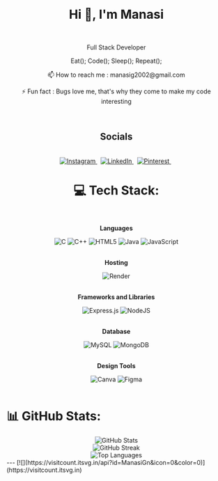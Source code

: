 <br><h1 align="center">Hi 👋, I'm Manasi</h1>
<br><p align="center">Full Stack Developer</p>
<p align="center">Eat(); Code(); Sleep(); Repeat();</p>
<p align="center">📫 How to reach me : manasig2002@gmail.com</p>
<p align="center">⚡ Fun fact : Bugs love me, that's why they come to make my code interesting</p><br>


<h2 align="center">Socials</h2>
<br>
<div align="center">
  <a href="https://instagram.com/manasi_g_namb">
  <img src="https://img.shields.io/badge/Instagram-%23E4405F.svg?logo=Instagram&logoColor=white" alt="Instagram">
</a>&nbsp;

<a href="https://linkedin.com/in/manasi-g-1a240729a">
  <img src="https://img.shields.io/badge/LinkedIn-%230077B5.svg?logo=linkedin&logoColor=white" alt="LinkedIn">
</a>&nbsp;

<a href="https://pinterest.com/manasig2002">
  <img src="https://img.shields.io/badge/Pinterest-%23E60023.svg?logo=Pinterest&logoColor=white" alt="Pinterest">
</a>&nbsp;
<br>
</div>

<h1 align="center">💻 Tech Stack:</h1>
<div align="center">
  <div>
    <br><b><p>Languages</p></b>
    <img src="https://img.shields.io/badge/c-%2300599C.svg?style=for-the-badge&logo=c&logoColor=white" alt="C">
    <img src="https://img.shields.io/badge/c++-%2300599C.svg?style=for-the-badge&logo=c%2B%2B&logoColor=white" alt="C++">
    <img src="https://img.shields.io/badge/html5-%23E34F26.svg?style=for-the-badge&logo=html5&logoColor=white" alt="HTML5">
    <img src="https://img.shields.io/badge/java-%23ED8B00.svg?style=for-the-badge&logo=openjdk&logoColor=white" alt="Java">
    <img src="https://img.shields.io/badge/javascript-%23323330.svg?style=for-the-badge&logo=javascript&logoColor=%23F7DF1E" alt="JavaScript">
  </div><br>
  
  <div>
    <b><p>Hosting</p></b>
    <img src="https://img.shields.io/badge/Render-%46E3B7.svg?style=for-the-badge&logo=render&logoColor=white" alt="Render">
  </div><br>
  
  <div>
    <b><p>Frameworks and Libraries</p></b>
    <img src="https://img.shields.io/badge/express.js-%23404d59.svg?style=for-the-badge&logo=express&logoColor=%2361DAFB" alt="Express.js">
    <img src="https://img.shields.io/badge/node.js-6DA55F?style=for-the-badge&logo=node.js&logoColor=white" alt="NodeJS">
  </div><br>
  
  <div>
    <b><p>Database</p></b>
    <img src="https://img.shields.io/badge/mysql-%2300000f.svg?style=for-the-badge&logo=mysql&logoColor=white" alt="MySQL">
    <img src="https://img.shields.io/badge/MongoDB-%234ea94b.svg?style=for-the-badge&logo=mongodb&logoColor=white" alt="MongoDB">
  </div><br>
  
  <div>
    <b><p>Design Tools</p></b>
    <img src="https://img.shields.io/badge/Canva-%2300C4CC.svg?style=for-the-badge&logo=Canva&logoColor=white" alt="Canva">
    <img src="https://img.shields.io/badge/figma-%23F24E1E.svg?style=for-the-badge&logo=figma&logoColor=white" alt="Figma">
  </div>
</div><br>

# 📊 GitHub Stats:
<div align="center">
  <img src="https://github-readme-stats.vercel.app/api?username=ManasiGn&theme=dark&hide_border=true&include_all_commits=true&count_private=true" alt="GitHub Stats">
<br>
<img src="https://github-readme-streak-stats.herokuapp.com/?user=ManasiGn&theme=dark&hide_border=true" alt="GitHub Streak">
<br>
<img src="https://github-readme-stats.vercel.app/api/top-langs/?username=ManasiGn&theme=dark&hide_border=true&include_all_commits=true&count_private=true&layout=compact" alt="Top Languages">
</div>
---
[![](https://visitcount.itsvg.in/api?id=ManasiGn&icon=0&color=0)](https://visitcount.itsvg.in)

<!-- Proudly created with GPRM ( https://gprm.itsvg.in ) -->
